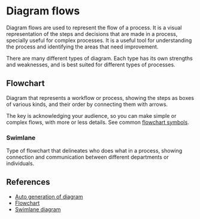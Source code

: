 # Diagram flows

Diagram flows are used to represent the flow of a process. It is a visual
representation of the steps and decisions that are made in a process, specially
useful for complex processes. It is a useful tool for understanding the process
and identifying the areas that need improvement.

There are many different types of diagram. Each type has its own strengths and
weaknesses, and is best suited for different types of processes.

## Flowchart

Diagram that represents a workflow or process, showing the steps as boxes of
various kinds, and their order by connecting them with arrows.

The key is acknowledging your audience, so you can make simple or complex flows,
with more or less details. See common
[flowchart symbols](https://www.lucidchart.com/pages/flowchart-symbols-meaning-explained).

### Swimlane

Type of flowchart that delineates who does what in a process, showing connection
and communication between different departments or individuals.

## References

- [Auto generation of diagram](https://www.eraser.io/diagramgpt)
- [Flowchart](https://www.lucidchart.com/pages/what-is-a-flowchart-tutorial)
- [Swimlane diagram](https://www.lucidchart.com/pages/tutorial/swimlane-diagram)
